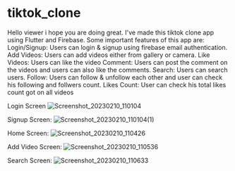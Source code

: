 # tiktok_clone

Hello viewer i hope you are doing great. I've made this tiktok clone app using Flutter and Firebase. Some important features of this app are:
Login/Signup: Users can login & signup using firebase email authentication.
Add Videos: Users can add videos either from gallery or camera.
Like Videos: Users can like the video
Comment: Users can post the comment on the videos and users can also like the comments.
Search: Users can search users.
Follow: Users can follow & unfollow each other and user can check his following and follwers count.
Likes Count: User can check his total likes count got on all videos

Login Screen
![Screenshot_20230210_110104](https://user-images.githubusercontent.com/52758821/218009025-bdc03df5-d109-4947-9689-c95ea820ecc0.jpg)

Signup Screen:
![Screenshot_20230210_110104(1)](https://user-images.githubusercontent.com/52758821/218009270-0aeb934e-c24e-433f-a8d2-845add07c8b5.jpg)


Home Screen:
![Screenshot_20230210_110426](https://user-images.githubusercontent.com/52758821/218009442-10a79e35-33c6-4d54-ad38-ffb9c2f1bbb1.jpg)


Add Video Screen:
![Screenshot_20230210_110536](https://user-images.githubusercontent.com/52758821/218009595-07335397-03de-48db-9988-52eed5173668.jpg)


Search Screen:
![Screenshot_20230210_110633](https://user-images.githubusercontent.com/52758821/218009780-36d1ed98-965e-4cff-b4e8-4a1c4cf255b7.jpg)
